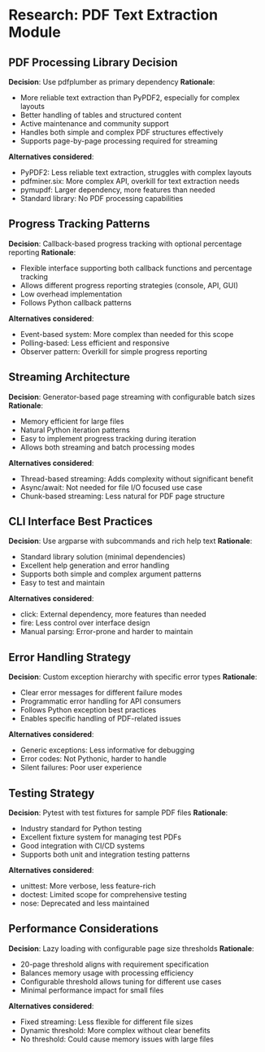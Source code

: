 # Research: PDF Text Extraction Module

## PDF Processing Library Decision

**Decision**: Use pdfplumber as primary dependency
**Rationale**:
- More reliable text extraction than PyPDF2, especially for complex layouts
- Better handling of tables and structured content
- Active maintenance and community support
- Handles both simple and complex PDF structures effectively
- Supports page-by-page processing required for streaming

**Alternatives considered**:
- PyPDF2: Less reliable text extraction, struggles with complex layouts
- pdfminer.six: More complex API, overkill for text extraction needs
- pymupdf: Larger dependency, more features than needed
- Standard library: No PDF processing capabilities

## Progress Tracking Patterns

**Decision**: Callback-based progress tracking with optional percentage reporting
**Rationale**:
- Flexible interface supporting both callback functions and percentage tracking
- Allows different progress reporting strategies (console, API, GUI)
- Low overhead implementation
- Follows Python callback patterns

**Alternatives considered**:
- Event-based system: More complex than needed for this scope
- Polling-based: Less efficient and responsive
- Observer pattern: Overkill for simple progress reporting

## Streaming Architecture

**Decision**: Generator-based page streaming with configurable batch sizes
**Rationale**:
- Memory efficient for large files
- Natural Python iteration patterns
- Easy to implement progress tracking during iteration
- Allows both streaming and batch processing modes

**Alternatives considered**:
- Thread-based streaming: Adds complexity without significant benefit
- Async/await: Not needed for file I/O focused use case
- Chunk-based streaming: Less natural for PDF page structure

## CLI Interface Best Practices

**Decision**: Use argparse with subcommands and rich help text
**Rationale**:
- Standard library solution (minimal dependencies)
- Excellent help generation and error handling
- Supports both simple and complex argument patterns
- Easy to test and maintain

**Alternatives considered**:
- click: External dependency, more features than needed
- fire: Less control over interface design
- Manual parsing: Error-prone and harder to maintain

## Error Handling Strategy

**Decision**: Custom exception hierarchy with specific error types
**Rationale**:
- Clear error messages for different failure modes
- Programmatic error handling for API consumers
- Follows Python exception best practices
- Enables specific handling of PDF-related issues

**Alternatives considered**:
- Generic exceptions: Less informative for debugging
- Error codes: Not Pythonic, harder to handle
- Silent failures: Poor user experience

## Testing Strategy

**Decision**: Pytest with test fixtures for sample PDF files
**Rationale**:
- Industry standard for Python testing
- Excellent fixture system for managing test PDFs
- Good integration with CI/CD systems
- Supports both unit and integration testing patterns

**Alternatives considered**:
- unittest: More verbose, less feature-rich
- doctest: Limited scope for comprehensive testing
- nose: Deprecated and less maintained

## Performance Considerations

**Decision**: Lazy loading with configurable page size thresholds
**Rationale**:
- 20-page threshold aligns with requirement specification
- Balances memory usage with processing efficiency
- Configurable threshold allows tuning for different use cases
- Minimal performance impact for small files

**Alternatives considered**:
- Fixed streaming: Less flexible for different file sizes
- Dynamic threshold: More complex without clear benefits
- No threshold: Could cause memory issues with large files